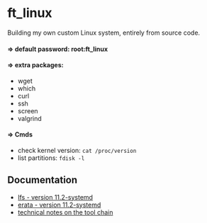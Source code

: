 # ft_linux

Building my own custom Linux system, entirely from source code.

#### => default password: root:ft_linux

#### => extra packages:
* wget
* which
* curl
* ssh
* screen
* valgrind

#### => Cmds

* check kernel version: `cat /proc/version`
* list partitions: `fdisk -l`

## Documentation

* [lfs - version 11.2-systemd](http://fr.linuxfromscratch.org/view/lfs-systemd-stable/)
* [erata - version 11.2-systemd](https://www.linuxfromscratch.org/lfs/errata/11.2-systemd/)
* [technical notes on the tool chain](http://fr.linuxfromscratch.org/view/lfs-systemd-stable/partintro/toolchaintechnotes.html)
